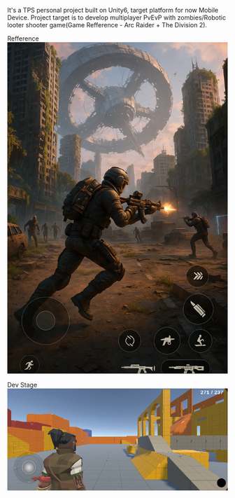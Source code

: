 It's a TPS personal project built on Unity6, target platform for now Mobile Device. Project target is to develop multiplayer PvEvP with zombies/Robotic looter shooter game(Game Refference - Arc Raider + The Division 2).

Refference
![Reffernce](image-2.png)

Dev Stage
![Project Prototype Stage](image-1.png)

